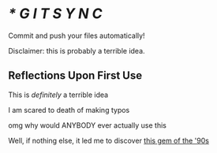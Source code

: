# _* G I T S Y N C_

Commit and push your files automatically!

Disclaimer: this is probably a terrible idea.

## Reflections Upon First Use

This is *definitely* a terrible idea

I am scared to death of making typos

omg why would ANYBODY ever actually use this

Well, if nothing else, it led me to discover [this gem of the '90s](https://www.youtube.com/watch?v=byuPyhx5Ytg)
